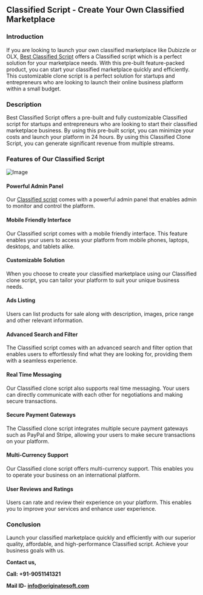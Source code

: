 ## Classified Script - Create Your Own Classified Marketplace




### Introduction

If you are looking to launch your own classified marketplace like Dubizzle or OLX, [Best Classified Script](https://www.bestclassifiedscript.com/) offers a Classified script which is a perfect solution for your marketplace needs. With this pre-built feature-packed product, you can start your classified marketplace quickly and efficiently. This customizable clone script is a perfect solution for startups and entrepreneurs who are looking to launch their online business platform within a small budget.

### Description

Best Classified Script offers a pre-built and fully customizable Classified script for startups and entrepreneurs who are looking to start their classified marketplace business. By using this pre-built script, you can minimize your costs and launch your platform in 24 hours. By using this Classified Clone Script, you can generate significant revenue from multiple streams.

### Features of Our Classified Script
![Image](https://github.com/user-attachments/assets/2c534347-293b-4715-9cc4-d2a1dcab9ebe)

#### Powerful Admin Panel

Our [Classified script](https://www.bestclassifiedscript.com/) comes with a powerful admin panel that enables admin to monitor and control the platform.

#### Mobile Friendly Interface

Our Classified script comes with a mobile friendly interface. This feature enables your users to access your platform from mobile phones, laptops, desktops, and tablets alike.

#### Customizable Solution

When you choose to create your classified marketplace using our Classified clone script, you can tailor your platform to suit your unique business needs.

#### Ads Listing

Users can list products for sale along with description, images, price range and other relevant information.

#### Advanced Search and Filter

The Classified script comes with an advanced search and filter option that enables users to effortlessly find what they are looking for, providing them with a seamless experience.

#### Real Time Messaging

Our Classified clone script also supports real time messaging. Your users can directly communicate with each other for negotiations and making secure transactions.

#### Secure Payment Gateways

The Classified clone script integrates multiple secure payment gateways such as PayPal and Stripe, allowing your users to make secure transactions on your platform.

#### Multi-Currency Support

Our Classified clone script offers multi-currency support. This enables you to operate your business on an international platform.

#### User Reviews and Ratings

Users can rate and review their experience on your platform. This enables you to improve your services and enhance user experience.

### Conclusion

Launch your classified marketplace quickly and efficiently with our superior quality, affordable, and high-performance Classified script. Achieve your business goals with us.

**Contact us,**

**Call: +91-9051141321**

**Mail ID- info@originatesoft.com**
